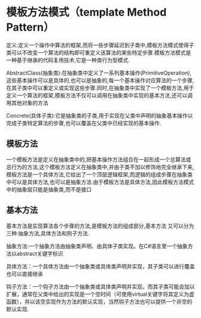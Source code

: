 # 模板方法模式（template Method Pattern）



定义:定义一个操作中算法的框架,而将一些步骤延迟到子类中,模板方法模式使得子类可以不改变一个算法的结构即可重定义该算法的某些特定步骤.模板方法模式是一种基于继承的代码复用技术,它是一种类行为型模式.



AbstractClass(抽象类):在抽象类中定义了一系列基本操作(PrimitiveOperation),这些基本操作可以是具体的,也可以是抽象的,每一个基本操作对应算法的一个步骤,在其子类中可以重定义或实现这些步骤.同时,在抽象类中实现了一个模板方法,用于定义一个算法的框架,模板方法不仅可以调用在抽象类中实现的基本方法,还可以调用其他对象的方法



Concrete(具体子类):它是抽象类的子类,用于实现在父类中声明的抽象基本操作以完成子类特定算法的步骤,也可以覆盖在父类中已经实现的基本操作.



## 模板方法

一个模板方法是定义在抽象类中的,把基本操作方法组合在一起形成一个总算法或总行为的方法,这个模板方法定义在抽象类中,并由子类不加以修饰地完全继承下来,模板方法是一个具体方法,它给出了一个顶层逻辑框架,而逻辑的组成步骤在抽象类中可以是具体方法,也可以是抽象方法.由于模板方法是具体方法,因此模板方法模式中的抽象层只能是抽象类,而不是接口



## 基本方法

基本方法是实现算法各个步骤的方法,是模板方法的组成部分,基本方法 又可以分为三种:抽象方法,具体方法和狗子方法.

抽象方法:一个抽象方法由抽象类声明、由具体子类实现。在C#语言里一个抽象方法以abstract关键字标识



具体方法：一个具体方法由一个抽象类或具体类声明并实现，其子类可以进行覆盖也可以直接继承



钩子方法：一个钩子方法由一个抽象类或具体类声明并实现，而其子类可能会加以扩展，通常在父类中给出的实现是一个空时间（可使用virtual关键字将其定义为虚函数），并以该空实现作为方法的默认实现，当然钩子方法也可以提供一个非空的默认实现.